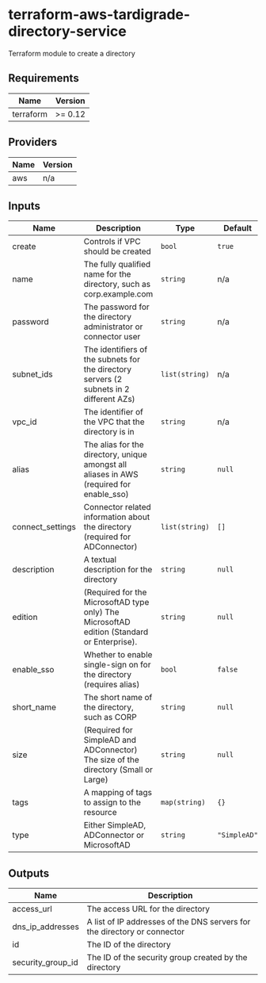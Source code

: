 # terraform-aws-tardigrade-directory-service

Terraform module to create a directory


<!-- BEGIN TFDOCS -->
## Requirements

| Name | Version |
|------|---------|
| terraform | >= 0.12 |

## Providers

| Name | Version |
|------|---------|
| aws | n/a |

## Inputs

| Name | Description | Type | Default | Required |
|------|-------------|------|---------|:--------:|
| create | Controls if VPC should be created | `bool` | `true` | no |
| name | The fully qualified name for the directory, such as corp.example.com | `string` | n/a | yes |
| password | The password for the directory administrator or connector user | `string` | n/a | yes |
| subnet\_ids | The identifiers of the subnets for the directory servers (2 subnets in 2 different AZs) | `list(string)` | n/a | yes |
| vpc\_id | The identifier of the VPC that the directory is in | `string` | n/a | yes |
| alias | The alias for the directory, unique amongst all aliases in AWS (required for enable\_sso) | `string` | `null` | no |
| connect\_settings | Connector related information about the directory (required for ADConnector) | `list(string)` | `[]` | no |
| description | A textual description for the directory | `string` | `null` | no |
| edition | (Required for the MicrosoftAD type only) The MicrosoftAD edition (Standard or Enterprise). | `string` | `null` | no |
| enable\_sso | Whether to enable single-sign on for the directory (requires alias) | `bool` | `false` | no |
| short\_name | The short name of the directory, such as CORP | `string` | `null` | no |
| size | (Required for SimpleAD and ADConnector) The size of the directory (Small or Large) | `string` | `null` | no |
| tags | A mapping of tags to assign to the resource | `map(string)` | `{}` | no |
| type | Either SimpleAD, ADConnector or MicrosoftAD | `string` | `"SimpleAD"` | no |

## Outputs

| Name | Description |
|------|-------------|
| access\_url | The access URL for the directory |
| dns\_ip\_addresses | A list of IP addresses of the DNS servers for the directory or connector |
| id | The ID of the directory |
| security\_group\_id | The ID of the security group created by the directory |

<!-- END TFDOCS -->
